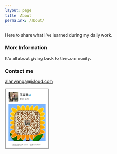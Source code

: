 ```yaml
---
layout: page
title: About
permalink: /about/
---
```


Here to share what I've learned during my daily work.

### More Information

It's all about giving back to the community.

### Contact me

[alanwanga@icloud.com](mailto:alanwanga@icloud.com)

<img src="/images/IMG_1750.JPG" height="200" />
